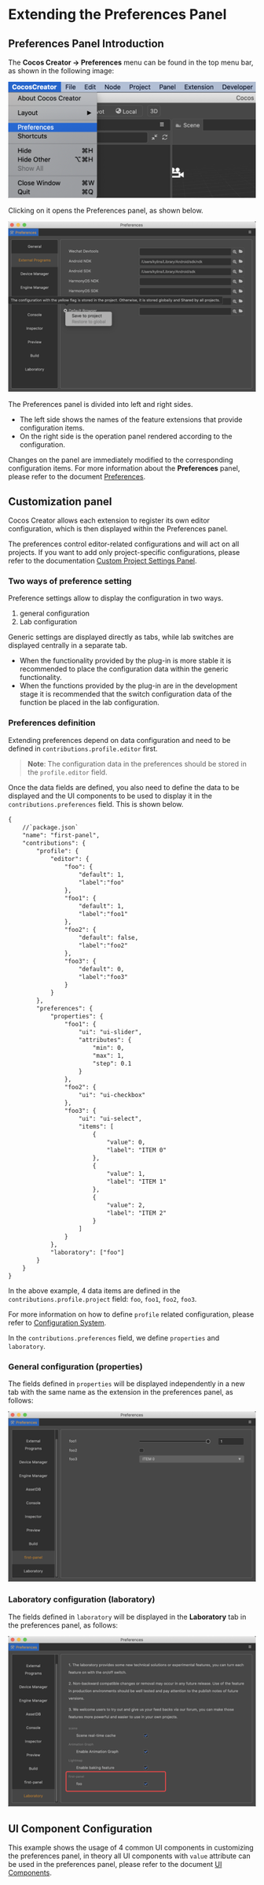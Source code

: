# Extending the Preferences Panel

## Preferences Panel Introduction

The **Cocos Creator -> Preferences** menu can be found in the top menu bar, as shown in the following image:

![preferences](./image/preferences-menu.png)

Clicking on it opens the Preferences panel, as shown below.

![preferences](./image/preferences-tool.png)

The Preferences panel is divided into left and right sides.

- The left side shows the names of the feature extensions that provide configuration items.
- On the right side is the operation panel rendered according to the configuration.

Changes on the panel are immediately modified to the corresponding configuration items. For more information about the **Preferences** panel, please refer to the document [Preferences](../../editor/preferences/index.md).

## Customization panel

Cocos Creator allows each extension to register its own editor configuration, which is then displayed within the Preferences panel.

The preferences control editor-related configurations and will act on all projects. If you want to add only project-specific configurations, please refer to the documentation [Custom Project Settings Panel](./contributions-project.md).

### Two ways of preference setting

Preference settings allow to display the configuration in two ways.

1. general configuration
2. Lab configuration

Generic settings are displayed directly as tabs, while lab switches are displayed centrally in a separate tab.

- When the functionality provided by the plug-in is more stable it is recommended to place the configuration data within the generic functionality.
- When the functions provided by the plug-in are in the development stage it is recommended that the switch configuration data of the function be placed in the lab configuration.

### Preferences definition

Extending preferences depend on data configuration and need to be defined in `contributions.profile.editor` first.

> **Note**: The configuration data in the preferences should be stored in the `profile.editor` field.

Once the data fields are defined, you also need to define the data to be displayed and the UI components to be used to display it in the `contributions.preferences` field. This is shown below.

```JSON5
{
    //`package.json`
    "name": "first-panel",
    "contributions": {
        "profile": {
            "editor": {
                "foo": {
                    "default": 1,
                    "label":"foo"
                },
                "foo1": {
                    "default": 1,
                    "label":"foo1"
                },
                "foo2": {
                    "default": false,
                    "label":"foo2"
                },
                "foo3": {
                    "default": 0,
                    "label":"foo3"
                }
            }
        },
        "preferences": {
            "properties": {
                "foo1": {
                    "ui": "ui-slider",
                    "attributes": {
                        "min": 0,
                        "max": 1,
                        "step": 0.1
                    }
                },
                "foo2": {
                    "ui": "ui-checkbox"
                },
                "foo3": {
                    "ui": "ui-select",
                    "items": [
                        {
                            "value": 0,
                            "label": "ITEM 0"
                        },
                        {
                            "value": 1,
                            "label": "ITEM 1"
                        },
                        {
                            "value": 2,
                            "label": "ITEM 2"
                        }
                    ]
                }
            },
            "laboratory": ["foo"]
        }    
    }
}
```

In the above example, 4 data items are defined in the `contributions.profile.project` field: `foo`, `foo1`, `foo2`, `foo3`.

For more information on how to define `profile` related configuration, please refer to [Configuration System](./profile.md).

In the `contributions.preferences` field, we define `properties` and `laboratory`.

### General configuration (properties)

The fields defined in `properties` will be displayed independently in a new tab with the same name as the extension in the preferences panel, as follows:

![preferences-tool-custom](./image/preferences-tool-custom.png)

### Laboratory configuration (laboratory)

The fields defined in `laboratory` will be displayed in the **Laboratory** tab in the preferences panel, as follows:

![preferences-tool-custom-laboratory](./image/preferences-tool-custom-laboratory.png)

## UI Component Configuration

This example shows the usage of 4 common UI components in customizing the preferences panel, in theory all UI components with `value` attribute can be used in the preferences panel, please refer to the document [UI Components](./ui.md).
